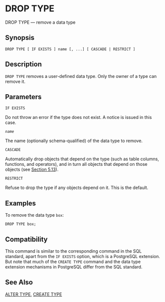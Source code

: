 # DROP TYPE

DROP TYPE — remove a data type

## Synopsis

```text
DROP TYPE [ IF EXISTS ] name [, ...] [ CASCADE | RESTRICT ]
```

## Description

`DROP TYPE` removes a user-defined data type. Only the owner of a type can remove it.

## Parameters

`IF EXISTS`

Do not throw an error if the type does not exist. A notice is issued in this case.

_`name`_

The name \(optionally schema-qualified\) of the data type to remove.

`CASCADE`

Automatically drop objects that depend on the type \(such as table columns, functions, and operators\), and in turn all objects that depend on those objects \(see [Section 5.13](https://www.postgresql.org/docs/10/static/ddl-depend.html)\).

`RESTRICT`

Refuse to drop the type if any objects depend on it. This is the default.

## Examples

To remove the data type `box`:

```text
DROP TYPE box;
```

## Compatibility

This command is similar to the corresponding command in the SQL standard, apart from the `IF EXISTS` option, which is a PostgreSQL extension. But note that much of the `CREATE TYPE` command and the data type extension mechanisms in PostgreSQL differ from the SQL standard.

## See Also

[ALTER TYPE](https://www.postgresql.org/docs/10/static/sql-altertype.html), [CREATE TYPE](https://www.postgresql.org/docs/10/static/sql-createtype.html)

